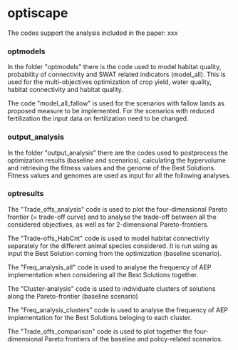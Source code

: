 # optiscape

The codes support the analysis included in the paper: xxx


### optmodels
In the folder "optmodels" there is the code used to model habitat quality, probability of connectivity and SWAT related indicators (model_all). This is used for the multi-objectives optimization of crop yield, water quality, habitat connectivity and habitat quality.

The code "model_all_fallow" is used for the scenarios with fallow lands as proposed measure to be implemented. For the scenarios with reduced fertilization the input data on fertilization need to be changed.  


### output_analysis
In the folder "output_analysis" there are the codes used to postprocess the optimization results (baseline and scenarios), calculating the hypervolume and retrieving the fitness values and the genome of the Best Solutions. Fitness values and genomes are used as input for all the following analyses.


### optresults
The "Trade_offs_analysis" code is used to plot the four-dimensional Pareto frontier (= trade-off curve) and to analyse the trade-off between all the considered objectives, as well as for 2-dimensional Pareto-frontiers. 

The "Trade-offs_HabCnt" code is used to model habitat connectivity separately for the different animal species considered. It is run using as input the Best Solution coming from the optimization (baseline scenario).

The "Freq_analysis_all" code is used to analyse the frequency of AEP implementation when considering all the Best Solutions together.

The "Cluster-analysis" code is used to individuate clusters of solutions along the Pareto-frontier (baseline scenario)

The "Freq_analysis_clusters" code is used to analyse the frequency of AEP implementation for the Best Solutions beloging to each cluster.

The "Trade_offs_comparison" code is used to plot together the four-dimensional Pareto frontiers of the baseline and policy-related scenarios.

